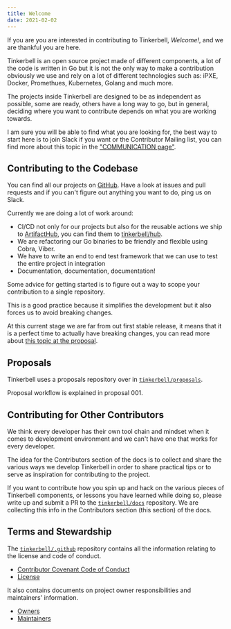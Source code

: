 ```yaml
---
title: Welcome
date: 2021-02-02
---
```


If you are you are interested in contributing to Tinkerbell, _Welcome!_, and we are thankful you are here.

Tinkerbell is an open source project made of different components, a lot of the code is written in Go but it is not the only way to make a contribution obviously we use and rely on a lot of different technologies such as: iPXE, Docker, Promethues, Kubernetes, Golang and much more.

The projects inside Tinkerbell are designed to be as independent as possible, some are ready, others have a long way to go, but in general, deciding where you want to contribute depends on what you are working towards.

I am sure you will be able to find what you are looking for, the best way to start here is to join Slack if you want or the Contributor Mailing list, you can find more about this topic in the ["COMMUNICATION page"](https://github.com/tinkerbell/.github/blob/master/COMMUNICATION.md#contributors-mailing-list).

## Contributing to the Codebase

You can find all our projects on [GitHub](https://github.com/tinkerbell). Have a look at issues and pull requests and if you can't figure out anything you want to do, ping us on Slack.

Currently we are doing a lot of work around:

* CI/CD not only for our projects but also for the reusable actions we ship to [ArtifactHub](https://artifacthub.io/packages/search?page=1&org=tinkerbell-community), you can find them to [tinkerbell/hub](https://github.com/tinkerbell/hub).
* We are refactoring our Go binaries to be friendly and flexible using Cobra, Viber.
* We have to write an end to end test framework that we can use to test the entire project in integration
* Documentation, documentation, documentation!

Some advice for getting started is to figure out a way to scope your contribution to a single repository. 

This is a good practice because it simplifies the development but it also forces us to avoid breaking changes. 

At this current stage we are far from out first stable release, it means that it is a perfect time to actually have breaking changes, you can read more about [this topic at the proposal](https://github.com/tinkerbell/proposals/blob/master/proposals/0011/README.md).

## Proposals

Tinkerbell uses a proposals repository over in [`tinkerbell/proposals`](https://github.com/tinkerbell/proposals).

Proposal workflow is explained in proposal 001. 

## Contributing for Other Contributors

We think every developer has their own tool chain and mindset when it comes to development environment and we can't have one that works for every developer.

The idea for the Contributors section of the docs is to collect and share the various ways we develop Tinkerbell in order to share practical tips or to serve as inspiration for contributing to the project.

If you want to contribute how you spin up and hack on the various pieces of Tinkerbell components, or lessons you have learned while doing so, please write up and submit a PR to the [`tinkerbell/docs`](https://github.com/tinkerbell/tinkerbell-docs) repository. We are collecting this info in the Contributors section (this section) of the docs.

## Terms and Stewardship

The [`tinkerbell/.github`](https://github.com/tinkerbell/.github) repository contains all the information relating to the license and code of conduct.

- [Contributor Covenant Code of Conduct](https://github.com/tinkerbell/.github/blob/master/CODE_OF_CONDUCT.md)
- [License](https://github.com/tinkerbell/.github/blob/master/LICENSE)

It also contains documents on project owner responsibilities and maintainers' information.

- [Owners](https://github.com/tinkerbell/.github/blob/master/OWNERS.md)
- [Maintainers](https://github.com/tinkerbell/.github/blob/master/MAINTAINERS.md)
